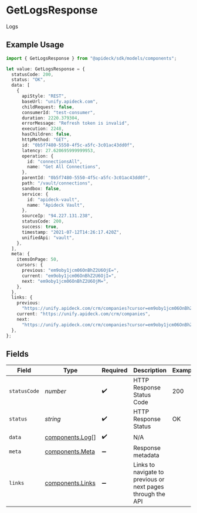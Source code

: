 # GetLogsResponse

Logs

## Example Usage

```typescript
import { GetLogsResponse } from "@apideck/sdk/models/components";

let value: GetLogsResponse = {
  statusCode: 200,
  status: "OK",
  data: [
    {
      apiStyle: "REST",
      baseUrl: "unify.apideck.com",
      childRequest: false,
      consumerId: "test-consumer",
      duration: 2220.379304,
      errorMessage: "Refresh token is invalid",
      execution: 2248,
      hasChildren: false,
      httpMethod: "GET",
      id: "0b5f7480-5550-4f5c-a5fc-3c01ac43dd0f",
      latency: 27.620695999999953,
      operation: {
        id: "connectionsAll",
        name: "Get All Connections",
      },
      parentId: "0b5f7480-5550-4f5c-a5fc-3c01ac43dd0f",
      path: "/vault/connections",
      sandbox: false,
      service: {
        id: "apideck-vault",
        name: "Apideck Vault",
      },
      sourceIp: "94.227.131.238",
      statusCode: 200,
      success: true,
      timestamp: "2021-07-12T14:26:17.420Z",
      unifiedApi: "vault",
    },
  ],
  meta: {
    itemsOnPage: 50,
    cursors: {
      previous: "em9oby1jcm06OnBhZ2U6OjE=",
      current: "em9oby1jcm06OnBhZ2U6OjI=",
      next: "em9oby1jcm06OnBhZ2U6OjM=",
    },
  },
  links: {
    previous:
      "https://unify.apideck.com/crm/companies?cursor=em9oby1jcm06OnBhZ2U6OjE%3D",
    current: "https://unify.apideck.com/crm/companies",
    next:
      "https://unify.apideck.com/crm/companies?cursor=em9oby1jcm06OnBhZ2U6OjM",
  },
};
```

## Fields

| Field                                                       | Type                                                        | Required                                                    | Description                                                 | Example                                                     |
| ----------------------------------------------------------- | ----------------------------------------------------------- | ----------------------------------------------------------- | ----------------------------------------------------------- | ----------------------------------------------------------- |
| `statusCode`                                                | *number*                                                    | :heavy_check_mark:                                          | HTTP Response Status Code                                   | 200                                                         |
| `status`                                                    | *string*                                                    | :heavy_check_mark:                                          | HTTP Response Status                                        | OK                                                          |
| `data`                                                      | [components.Log](../../models/components/log.md)[]          | :heavy_check_mark:                                          | N/A                                                         |                                                             |
| `meta`                                                      | [components.Meta](../../models/components/meta.md)          | :heavy_minus_sign:                                          | Response metadata                                           |                                                             |
| `links`                                                     | [components.Links](../../models/components/links.md)        | :heavy_minus_sign:                                          | Links to navigate to previous or next pages through the API |                                                             |